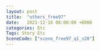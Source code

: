 ```yaml
---
layout: post
title:  "others_free97"
date:   2021-12-16 08:00:00 +0000
categories: Etc
Tags: Story Etc
SceneCode: ["scene_free97_q1_s20"]
---
```


